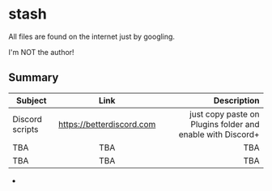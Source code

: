 # stash

All files are found on the internet just by googling.

I'm NOT the author!

## Summary

| Subject        | Link                      | Description                                                             |
| -------------  |:------------:             | -------------------------------------------------------:                |
| Discord scripts| https://betterdiscord.com | just copy paste on Plugins folder and enable with Discord+              |
| TBA            | TBA                       |                          TBA                                            |
| TBA            | TBA                       |            TBA                                                          |

 - 
